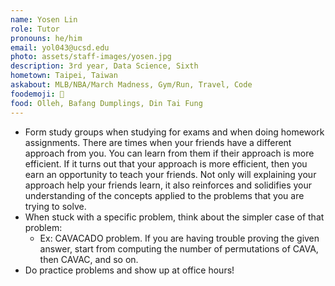 ```yaml
---
name: Yosen Lin
role: Tutor
pronouns: he/him
email: yol043@ucsd.edu
photo: assets/staff-images/yosen.jpg
description: 3rd year, Data Science, Sixth
hometown: Taipei, Taiwan
askabout: MLB/NBA/March Madness, Gym/Run, Travel, Code
foodemoji: 🍱
food: Olleh, Bafang Dumplings, Din Tai Fung
---
```


- Form study groups when studying for exams and when doing homework assignments. There are times when your friends have a different approach from you. You can learn from them if their approach is more efficient. If it turns out that your approach is more efficient, then you earn an opportunity to teach your friends. Not only will explaining your approach help your friends learn, it also reinforces and solidifies your understanding of the concepts applied to the problems that you are trying to solve. 
- When stuck with a specific problem, think about the simpler case of that problem:
    - Ex: CAVACADO problem. If you are having trouble proving the given answer, start from computing the number of permutations of CAVA, then CAVAC, and so on. 
- Do practice problems and show up at office hours!
